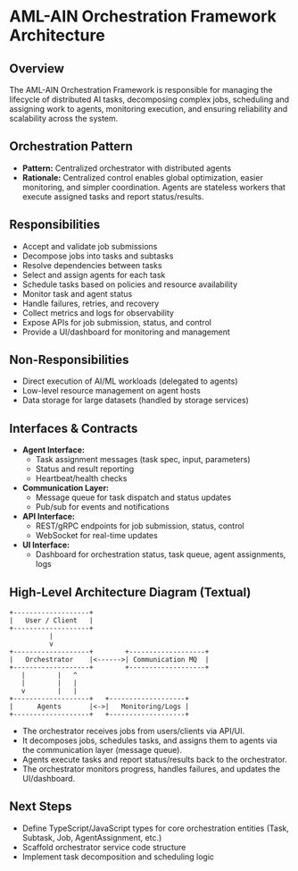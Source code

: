 # AML-AIN Orchestration Framework Architecture

## Overview
The AML-AIN Orchestration Framework is responsible for managing the lifecycle of distributed AI tasks, decomposing complex jobs, scheduling and assigning work to agents, monitoring execution, and ensuring reliability and scalability across the system.

## Orchestration Pattern
- **Pattern:** Centralized orchestrator with distributed agents
- **Rationale:** Centralized control enables global optimization, easier monitoring, and simpler coordination. Agents are stateless workers that execute assigned tasks and report status/results.

## Responsibilities
- Accept and validate job submissions
- Decompose jobs into tasks and subtasks
- Resolve dependencies between tasks
- Select and assign agents for each task
- Schedule tasks based on policies and resource availability
- Monitor task and agent status
- Handle failures, retries, and recovery
- Collect metrics and logs for observability
- Expose APIs for job submission, status, and control
- Provide a UI/dashboard for monitoring and management

## Non-Responsibilities
- Direct execution of AI/ML workloads (delegated to agents)
- Low-level resource management on agent hosts
- Data storage for large datasets (handled by storage services)

## Interfaces & Contracts
- **Agent Interface:**
  - Task assignment messages (task spec, input, parameters)
  - Status and result reporting
  - Heartbeat/health checks
- **Communication Layer:**
  - Message queue for task dispatch and status updates
  - Pub/sub for events and notifications
- **API Interface:**
  - REST/gRPC endpoints for job submission, status, control
  - WebSocket for real-time updates
- **UI Interface:**
  - Dashboard for orchestration status, task queue, agent assignments, logs

## High-Level Architecture Diagram (Textual)

```
+-------------------+
|   User / Client   |
+-------------------+
          |
          v
+-------------------+        +-------------------+
|   Orchestrator    |<------>| Communication MQ  |
+-------------------+        +-------------------+
   |        |   ^
   |        |   |
   v        |   |
+-------------------+   +-------------------+
|      Agents       |<->|   Monitoring/Logs |
+-------------------+   +-------------------+
```

- The orchestrator receives jobs from users/clients via API/UI.
- It decomposes jobs, schedules tasks, and assigns them to agents via the communication layer (message queue).
- Agents execute tasks and report status/results back to the orchestrator.
- The orchestrator monitors progress, handles failures, and updates the UI/dashboard.

## Next Steps
- Define TypeScript/JavaScript types for core orchestration entities (Task, Subtask, Job, AgentAssignment, etc.)
- Scaffold orchestrator service code structure
- Implement task decomposition and scheduling logic 